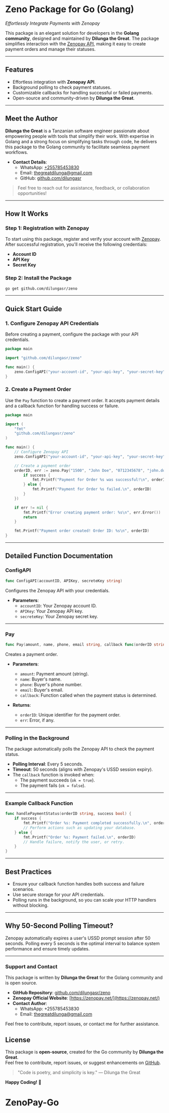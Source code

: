 # **Zeno Package for Go (Golang)**

_Effortlessly Integrate Payments with Zenopay_

This package is an elegant solution for developers in the **Golang community**, designed and maintained by **Dilunga the Great**. The package simplifies interaction with the [Zenopay API](https://zenopay.net), making it easy to create payment orders and manage their statuses.

---

## **Features**

- Effortless integration with **Zenopay API**.
- Background polling to check payment statuses.
- Customizable callbacks for handling successful or failed payments.
- Open-source and community-driven by **Dilunga the Great**.

---

## **Meet the Author**

**Dilunga the Great** is a Tanzanian software engineer passionate about empowering people with tools that simplify their work. With expertise in Golang and a strong focus on simplifying tasks through code, he delivers this package to the Golang community to facilitate seamless payment workflows.

- **Contact Details**:
  - WhatsApp: [+255785453830](https://wa.me/255785453830)
  - Email: [thegreatdilunga@gmail.com](mailto:thegreatdilunga@gmail.com)
  - GitHub: [github.com/dilungasr](https://github.com/dilungasr)

> Feel free to reach out for assistance, feedback, or collaboration opportunities!

---

## **How It Works**

### **Step 1: Registration with Zenopay**

To start using this package, register and verify your account with [Zenopay](https://zenopay.net). After successful registration, you'll receive the following credentials:

- **Account ID**
- **API Key**
- **Secret Key**

### **Step 2: Install the Package**

```bash
go get github.com/dilungasr/zeno
```

---

## **Quick Start Guide**

### **1. Configure Zenopay API Credentials**

Before creating a payment, configure the package with your API credentials.

```go
package main

import "github.com/dilungasr/zeno"

func main() {
    zeno.ConfigAPI("your-account-id", "your-api-key", "your-secret-key")
}
```

### **2. Create a Payment Order**

Use the `Pay` function to create a payment order. It accepts payment details and a callback function for handling success or failure.

```go
package main

import (
    "fmt"
    "github.com/dilungasr/zeno"
)

func main() {
    // Configure Zenopay API
    zeno.ConfigAPI("your-account-id", "your-api-key", "your-secret-key")

    // Create a payment order
    orderID, err := zeno.Pay("1500", "John Doe", "0712345678", "john.doe@gmail.com", func(orderID string, success bool) {
        if success {
            fmt.Printf("Payment for Order %s was successful!\n", orderID)
        } else {
            fmt.Printf("Payment for Order %s failed.\n", orderID)
        }
    })

    if err != nil {
        fmt.Printf("Error creating payment order: %s\n", err.Error())
        return
    }

    fmt.Printf("Payment order created! Order ID: %s\n", orderID)
}
```

---

## **Detailed Function Documentation**

### **ConfigAPI**

```go
func ConfigAPI(accountID, APIKey, secreteKey string)
```

Configures the Zenopay API with your credentials.

- **Parameters**:
  - `accountID`: Your Zenopay account ID.
  - `APIKey`: Your Zenopay API key.
  - `secreteKey`: Your Zenopay secret key.

---

### **Pay**

```go
func Pay(amount, name, phone, email string, callback func(orderID string, ok bool)) (orderID string, err error)
```

Creates a payment order.

- **Parameters**:

  - `amount`: Payment amount (string).
  - `name`: Buyer's name.
  - `phone`: Buyer's phone number.
  - `email`: Buyer's email.
  - `callback`: Function called when the payment status is determined.

- **Returns**:
  - `orderID`: Unique identifier for the payment order.
  - `err`: Error, if any.

---

### **Polling in the Background**

The package automatically polls the Zenopay API to check the payment status.

- **Polling Interval**: Every 5 seconds.
- **Timeout**: 50 seconds (aligns with Zenopay's USSD session expiry).
- The `callback` function is invoked when:
  - The payment succeeds (`ok = true`).
  - The payment fails (`ok = false`).

---

### **Example Callback Function**

```go
func handlePaymentStatus(orderID string, success bool) {
    if success {
        fmt.Printf("Order %s: Payment completed successfully.\n", orderID)
        // Perform actions such as updating your database.
    } else {
        fmt.Printf("Order %s: Payment failed.\n", orderID)
        // Handle failure, notify the user, or retry.
    }
}
```

---

## **Best Practices**

- Ensure your callback function handles both success and failure scenarios.
- Use secure storage for your API credentials.
- Polling runs in the background, so you can scale your HTTP handlers without blocking.

---

## **Why 50-Second Polling Timeout?**

Zenopay automatically expires a user's USSD prompt session after 50 seconds. Polling every 5 seconds is the optimal interval to balance system performance and ensure timely updates.

---

### Support and Contact

This package is written by **Dilunga the Great** for the Golang community and is open source.

- **GitHub Repository**: [github.com/dilungasr/zeno](https://github.com/dilungasr/zeno)
- **Zenopay Official Website**: [https://zenopay.net/](https://zenopay.net/)
- **Contact Author**:
  - WhatsApp: +255785453830
  - Email: thegreatdilunga@gmail.com

Feel free to contribute, report issues, or contact me for further assistance.

## **License**

This package is **open-source**, created for the Go community by **Dilunga the Great**.  
Feel free to contribute, report issues, or suggest enhancements on [GitHub](https://github.com/dilungasr/zeno).

> "Code is poetry, and simplicity is key." — Dilunga the Great

**Happy Coding!** 🎉
# ZenoPay-Go
